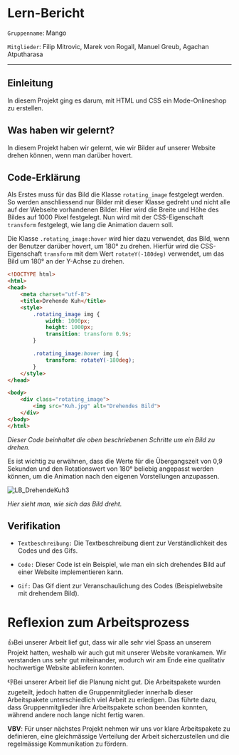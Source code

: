 # Lern-Bericht
`Gruppenname`: Mango 

`Mitglieder`: Filip Mitrovic, Marek von Rogall, Manuel Greub, Agachan Atputharasa

-----------------------------------------------------------------------------------------------------------------------------------------------------------------------
## Einleitung

In diesem Projekt ging es darum, mit HTML und CSS ein Mode-Onlineshop zu erstellen.

## Was haben wir gelernt?

In diesem Projekt haben wir gelernt, wie wir Bilder auf unserer Website drehen können, wenn man darüber hovert.

## Code-Erklärung

Als Erstes muss für das Bild die Klasse `rotating_image` festgelegt werden. So werden anschliessend nur Bilder mit dieser Klasse gedreht und nicht alle auf der Webseite vorhandenen Bilder. Hier wird die Breite und Höhe des Bildes auf 1000 Pixel festgelegt. Nun wird mit der CSS-Eigenschaft `transform` festgelegt, wie lang die Animation dauern soll.

Die Klasse `.rotating_image:hover` wird hier dazu verwendet, das Bild, wenn der Benutzer darüber hovert, um 180° zu drehen. Hierfür wird die CSS-Eigenschaft `transform` mit dem Wert `rotateY(-180deg)` verwendet, um das Bild um 180° an der Y-Achse zu drehen.

```html
<!DOCTYPE html>
<html>
<head>
    <meta charset="utf-8">
    <title>Drehende Kuh</title>
    <style>
        .rotating_image img {
            width: 1000px;
            height: 1000px;
            transition: transform 0.9s;
        }

        .rotating_image:hover img {
            transform: rotateY(-180deg);
        }
    </style>
</head>

<body>
    <div class="rotating_image">
        <img src="Kuh.jpg" alt="Drehendes Bild">
    </div>
</body>
</html>
```
*Dieser Code beinhaltet die oben beschriebenen Schritte um ein Bild zu drehen.*


Es ist wichtig zu erwähnen, dass die Werte für die Übergangszeit von 0,9 Sekunden und den Rotationswert von 180° beliebig angepasst werden können, um die Animation nach den eigenen Vorstellungen anzupassen.

![LB_DrehendeKuh3](https://github.com/marekvonrogall/LA1600/assets/110893394/5003f612-e105-485f-ba5d-9e369f6a151d)

*Hier sieht man, wie sich das Bild dreht.*



## Verifikation

* `Textbeschreibung:` Die Textbeschreibung dient zur Verständlichkeit des Codes und des Gifs.

* `Code:` Dieser Code ist ein Beispiel, wie man ein sich drehendes Bild auf einer Website implementieren kann.

* `Gif:` Das Gif dient zur Veranschaulichung des Codes (Beispielwebsite mit drehendem Bild).

# Reflexion zum Arbeitsprozess


👍Bei unserer Arbeit lief gut, dass wir alle sehr viel Spass an unserem Projekt hatten, weshalb wir auch gut mit unserer Website vorankamen. Wir verstanden uns sehr gut miteinander, wodurch wir am Ende eine qualitativ hochwertige Website abliefern konnten.


👎Bei unserer Arbeit lief die Planung nicht gut. Die Arbeitspakete wurden zugeteilt, jedoch hatten die Gruppenmitglieder innerhalb dieser Arbeitspakete unterschiedlich viel Arbeit zu erledigen.
Das führte dazu, dass Gruppenmitglieder ihre Arbeitspakete schon beenden konnten, während andere noch lange nicht fertig waren. 


**VBV**: Für unser nächstes Projekt nehmen wir uns vor klare Arbeitspakete zu definieren, eine gleichmässige Verteilung der Arbeit sicherzustellen und die regelmässige Kommunikation zu fördern.


